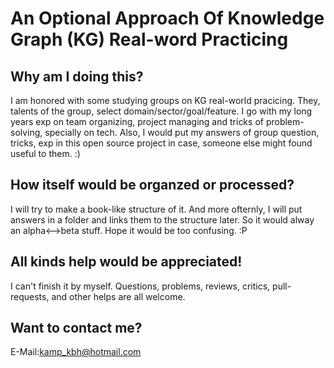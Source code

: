 # An Optional Approach Of Knowledge Graph (KG) Real-word Practicing

## Why am I doing this?
I am honored with some studying groups on KG real-world pracicing. They, talents of the group, select domain/sector/goal/feature.
I go with my long years exp on team organizing, project managing and tricks of problem-solving, specially on tech.
Also, I would put my answers of group question, tricks, exp in this open source project in case, someone else might found useful to them. :)

## How itself would be organzed or processed?
I will try to make a book-like structure of it. And more ofternly, I will put answers in a folder and links them to the structure later. 
So it would alway an alpha<-->beta stuff. Hope it would be too confusing. :P

## All kinds help would be appreciated!
I can't finish it by myself. Questions, problems, reviews, critics, pull-requests, and other helps are all welcome.

## Want to contact me?
E-Mail:kamp_kbh@hotmail.com

